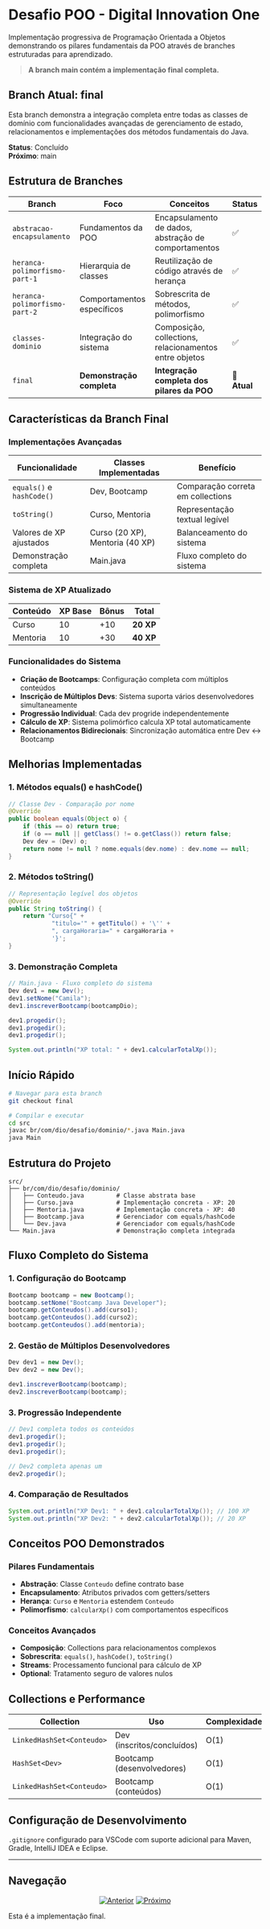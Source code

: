 # Desafio POO - Digital Innovation One

Implementação progressiva de Programação Orientada a Objetos demonstrando os pilares fundamentais da POO através de branches estruturadas para aprendizado.

> **A branch main contém a implementação final completa.**

## Branch Atual: final

Esta branch demonstra a integração completa entre todas as classes de domínio com funcionalidades avançadas de gerenciamento de estado, relacionamentos e implementações dos métodos fundamentais do Java.

**Status**: Concluído  
**Próximo**: main

## Estrutura de Branches

| Branch | Foco | Conceitos | Status |
|--------|------|-----------|--------|
| `abstracao-encapsulamento` | Fundamentos da POO | Encapsulamento de dados, abstração de comportamentos | ✅ |
| `heranca-polimorfismo-part-1` | Hierarquia de classes | Reutilização de código através de herança | ✅ |
| `heranca-polimorfismo-part-2` | Comportamentos específicos | Sobrescrita de métodos, polimorfismo | ✅ |
| `classes-dominio` | Integração do sistema | Composição, collections, relacionamentos entre objetos | ✅ |
| `final` | **Demonstração completa** | **Integração completa dos pilares da POO** | **🔄 Atual** |

## Características da Branch Final

### Implementações Avançadas

| Funcionalidade | Classes Implementadas | Benefício |
|----------------|----------------------|-----------|
| `equals()` e `hashCode()` | Dev, Bootcamp | Comparação correta em collections |
| `toString()` | Curso, Mentoria | Representação textual legível |
| Valores de XP ajustados | Curso (20 XP), Mentoria (40 XP) | Balanceamento do sistema |
| Demonstração completa | Main.java | Fluxo completo do sistema |

### Sistema de XP Atualizado

| Conteúdo | XP Base | Bônus | Total |
|----------|---------|-------|-------|
| Curso | 10 | +10 | **20 XP** |
| Mentoria | 10 | +30 | **40 XP** |

### Funcionalidades do Sistema

- **Criação de Bootcamps**: Configuração completa com múltiplos conteúdos
- **Inscrição de Múltiplos Devs**: Sistema suporta vários desenvolvedores simultaneamente
- **Progressão Individual**: Cada dev progride independentemente
- **Cálculo de XP**: Sistema polimórfico calcula XP total automaticamente
- **Relacionamentos Bidirecionais**: Sincronização automática entre Dev ↔ Bootcamp

## Melhorias Implementadas

### 1. Métodos equals() e hashCode()

```java
// Classe Dev - Comparação por nome
@Override
public boolean equals(Object o) {
    if (this == o) return true;
    if (o == null || getClass() != o.getClass()) return false;
    Dev dev = (Dev) o;
    return nome != null ? nome.equals(dev.nome) : dev.nome == null;
}
```

### 2. Métodos toString()

```java
// Representação legível dos objetos
@Override
public String toString() {
    return "Curso{" +
            "titulo='" + getTitulo() + '\'' +
            ", cargaHoraria=" + cargaHoraria +
            '}';
}
```

### 3. Demonstração Completa

```java
// Main.java - Fluxo completo do sistema
Dev dev1 = new Dev();
dev1.setNome("Camila");
dev1.inscreverBootcamp(bootcampDio);

dev1.progedir();
dev1.progedir();
dev1.progedir();

System.out.println("XP total: " + dev1.calcularTotalXp());
```

## Início Rápido

```bash
# Navegar para esta branch
git checkout final

# Compilar e executar
cd src
javac br/com/dio/desafio/dominio/*.java Main.java
java Main
```

## Estrutura do Projeto

```
src/
├── br/com/dio/desafio/dominio/
│   ├── Conteudo.java         # Classe abstrata base
│   ├── Curso.java            # Implementação concreta - XP: 20
│   ├── Mentoria.java         # Implementação concreta - XP: 40  
│   ├── Bootcamp.java         # Gerenciador com equals/hashCode
│   └── Dev.java              # Gerenciador com equals/hashCode
└── Main.java                 # Demonstração completa integrada
```

## Fluxo Completo do Sistema

### 1. Configuração do Bootcamp
```java
Bootcamp bootcamp = new Bootcamp();
bootcamp.setNome("Bootcamp Java Developer");
bootcamp.getConteudos().add(curso1);
bootcamp.getConteudos().add(curso2);
bootcamp.getConteudos().add(mentoria);
```

### 2. Gestão de Múltiplos Desenvolvedores
```java
Dev dev1 = new Dev();
Dev dev2 = new Dev();

dev1.inscreverBootcamp(bootcamp);
dev2.inscreverBootcamp(bootcamp);
```

### 3. Progressão Independente
```java
// Dev1 completa todos os conteúdos
dev1.progedir();
dev1.progedir();
dev1.progedir();

// Dev2 completa apenas um
dev2.progedir();
```

### 4. Comparação de Resultados
```java
System.out.println("XP Dev1: " + dev1.calcularTotalXp()); // 100 XP
System.out.println("XP Dev2: " + dev2.calcularTotalXp()); // 20 XP
```

## Conceitos POO Demonstrados

### Pilares Fundamentais
- **Abstração**: Classe `Conteudo` define contrato base
- **Encapsulamento**: Atributos privados com getters/setters
- **Herança**: `Curso` e `Mentoria` estendem `Conteudo`
- **Polimorfismo**: `calcularXp()` com comportamentos específicos

### Conceitos Avançados
- **Composição**: Collections para relacionamentos complexos
- **Sobrescrita**: `equals()`, `hashCode()`, `toString()`
- **Streams**: Processamento funcional para cálculo de XP
- **Optional**: Tratamento seguro de valores nulos

## Collections e Performance

| Collection | Uso | Complexidade | Justificativa |
|------------|-----|--------------|---------------|
| `LinkedHashSet<Conteudo>` | Dev (inscritos/concluídos) | O(1) | Ordem + unicidade |
| `HashSet<Dev>` | Bootcamp (desenvolvedores) | O(1) | Performance máxima |
| `LinkedHashSet<Conteudo>` | Bootcamp (conteúdos) | O(1) | Sequência de criação |

## Configuração de Desenvolvimento

`.gitignore` configurado para VSCode com suporte adicional para Maven, Gradle, IntelliJ IDEA e Eclipse.

---

## Navegação

<div align="center">

[![Anterior](https://img.shields.io/badge/⬅️_Anterior-classes--dominio-blue?style=for-the-badge)](../../tree/classes-dominio)
[![Próximo](https://img.shields.io/badge/Próximo_➡️-main-green?style=for-the-badge)](../../tree/main)

</div>

Esta é a implementação final.
